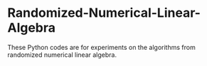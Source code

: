 # Randomized-Numerical-Linear-Algebra

These Python codes are for experiments on the algorithms from randomized numerical linear algebra. 
